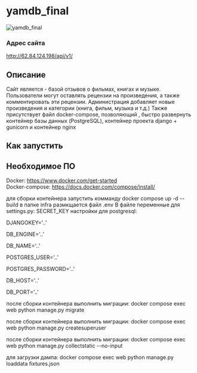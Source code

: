 # yamdb_final
![yamdb_final](https://github.com/mrKrivedko/yamdb_final/actions/workflows/yamdb_workflow.yml/badge.svg)

### Адрес сайта
http://62.84.124.198/api/v1/

## Описание
Сайт является - базой отзывов о фильмах, книгах и музыке.
Пользователи могут оставлять рецензии на произведения, а также комментировать эти рецензии.
Администрация добавляет новые произведения и категории (книга, фильм, музыка и т.д.)
Также присутствует файл docker-compose, позволяющий , быстро развернуть контейнер базы данных (PostgreSQL), контейнер проекта django + gunicorn и контейнер nginx
## Как запустить

## Необходимое ПО

Docker: https://www.docker.com/get-started <br />
Docker-compose: https://docs.docker.com/compose/install/

для сборки контейнера запустить комманду docker compose up -d --build
в папке infra размкщается файл .env В файле переменные для settings.py: SECRET_KEY настройки для postgresql:

DJANGOKEY='..'

DB_ENGINE='..'

DB_NAME='..'

POSTGRES_USER='..'

POSTGRES_PASSWORD='..'

DB_HOST='..'

DB_PORT='..'

после сборки контейнера выполнить миграции: docker compose exec web python manage.py migrate

после сборки контейнера выполнить миграции: docker compose exec web python manage.py createsuperuser

после сборки контейнера выполнить миграции: docker compose exec web python manage.py collectstatic --no-input

для загрузки дампа: docker compose exec web python manage.py loaddata fixtures.json
